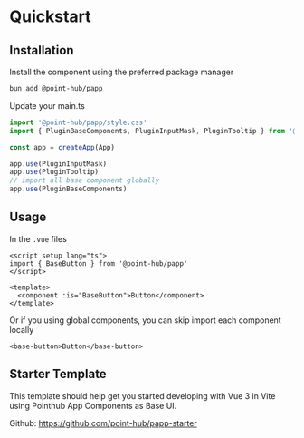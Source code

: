 # Quickstart

## Installation

Install the component using the preferred package manager

```sh
bun add @point-hub/papp
```

Update your main.ts

```ts
import '@point-hub/papp/style.css'
import { PluginBaseComponents, PluginInputMask, PluginTooltip } from '@point-hub/papp'

const app = createApp(App)

app.use(PluginInputMask)
app.use(PluginTooltip)
// import all base component globally
app.use(PluginBaseComponents)
```

## Usage

In the `.vue` files

```vue
<script setup lang="ts">
import { BaseButton } from '@point-hub/papp'
</script>

<template>
  <component :is="BaseButton">Button</component>
</template>
```

Or if you using global components, you can skip import each component locally

```vue
<base-button>Button</base-button>
```

## Starter Template

This template should help get you started developing with Vue 3 in Vite using Pointhub App Components as Base UI.

Github: https://github.com/point-hub/papp-starter
